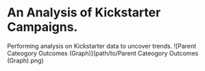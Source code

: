# An Analysis of Kickstarter Campaigns.
Performing analysis on Kickstarter data to uncover trends.
![Parent Cateogory Outcomes (Graph)](path/to/Parent Cateogory Outcomes (Graph).png)
